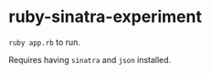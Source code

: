 ruby-sinatra-experiment
=======================

`ruby app.rb` to run.

Requires having `sinatra` and `json` installed.
